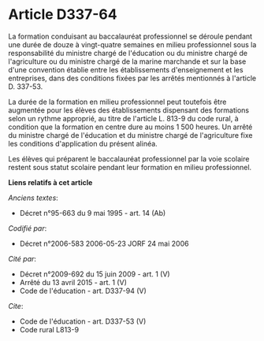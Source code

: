 # Article D337-64

La formation conduisant au baccalauréat professionnel se déroule pendant une durée de douze à vingt-quatre semaines en milieu
professionnel sous la responsabilité du ministre chargé de l'éducation ou du ministre chargé de l'agriculture ou du ministre
chargé de la marine marchande et sur la base d'une convention établie entre les établissements d'enseignement et les
entreprises, dans des conditions fixées par les arrêtés mentionnés à l'article D. 337-53.

La durée de la formation en milieu professionnel peut toutefois être augmentée pour les élèves des établissements dispensant
des formations selon un rythme approprié, au titre de l'article L. 813-9 du code rural, à condition que la formation en
centre dure au moins 1 500 heures. Un arrêté du ministre chargé de l'éducation et du ministre chargé de l'agriculture fixe
les conditions d'application du présent alinéa.

Les élèves qui préparent le baccalauréat professionnel par la voie scolaire restent sous statut scolaire pendant leur
formation en milieu professionnel.

**Liens relatifs à cet article**

_Anciens textes_:

  - Décret n°95-663 du 9 mai 1995 - art. 14 (Ab)

_Codifié par_:

  - Décret n°2006-583 2006-05-23 JORF 24 mai 2006

_Cité par_:

  - Décret n°2009-692 du 15 juin 2009 - art. 1 (V)
  - Arrêté du 13 avril 2015 - art. 1 (V)
  - Code de l'éducation - art. D337-94 (V)

_Cite_:

  - Code de l'éducation - art. D337-53 (V)
  - Code rural L813-9
